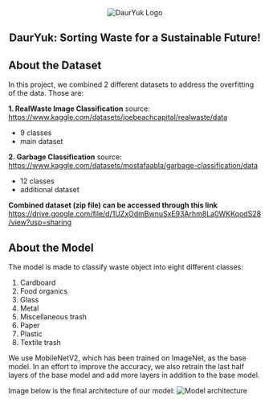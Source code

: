 <div align="center">
  <img src="https://drive.google.com/uc?export=view&id=1FAluquVilJW5e8XKUtnQt-D1YsBr4DxE" alt="DaurYuk Logo"></img>
  <h2 align="center">DaurYuk: Sorting Waste for a Sustainable Future!</h2>
</div>

## About the Dataset

In this project, we combined 2 different datasets to address the overfitting of the data. Those are:

**1. RealWaste Image Classification**
source: https://www.kaggle.com/datasets/joebeachcapital/realwaste/data

- 9 classes
- main dataset

**2. Garbage Classification**
source: https://www.kaggle.com/datasets/mostafaabla/garbage-classification/data

- 12 classes
- additional dataset

**Combined dataset (zip file) can be accessed through this link**
https://drive.google.com/file/d/1UZxOdmBwnuSxE93Arhm8La0WKKqodS28/view?usp=sharing

## About the Model

The model is made to classify waste object into eight different classes:

1. Cardboard
2. Food organics
3. Glass
4. Metal
5. Miscellaneous trash
6. Paper
7. Plastic
8. Textile trash

We use MobileNetV2, which has been trained on ImageNet, as the base model. In an effort to improve the accuracy, we also retrain the last half layers of the base model and add more layers in addition to the base model.

Image below is the final architecture of our model:
<img src="https://drive.google.com/uc?id=1XyuCsJ7wrk_yuI9hjEy6m4ACTnGV3byA" alt="Model architecture"></img>
